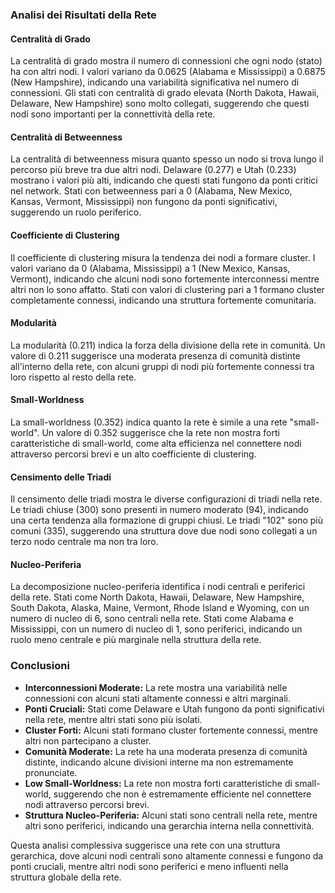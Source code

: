 ### Analisi dei Risultati della Rete

#### Centralità di Grado
La centralità di grado mostra il numero di connessioni che ogni nodo (stato) ha con altri nodi. I valori variano da 0.0625 (Alabama e Mississippi) a 0.6875 (New Hampshire), indicando una variabilità significativa nel numero di connessioni. Gli stati con centralità di grado elevata (North Dakota, Hawaii, Delaware, New Hampshire) sono molto collegati, suggerendo che questi nodi sono importanti per la connettività della rete.

#### Centralità di Betweenness
La centralità di betweenness misura quanto spesso un nodo si trova lungo il percorso più breve tra due altri nodi. Delaware (0.277) e Utah (0.233) mostrano i valori più alti, indicando che questi stati fungono da ponti critici nel network. Stati con betweenness pari a 0 (Alabama, New Mexico, Kansas, Vermont, Mississippi) non fungono da ponti significativi, suggerendo un ruolo periferico.

#### Coefficiente di Clustering
Il coefficiente di clustering misura la tendenza dei nodi a formare cluster. I valori variano da 0 (Alabama, Mississippi) a 1 (New Mexico, Kansas, Vermont), indicando che alcuni nodi sono fortemente interconnessi mentre altri non lo sono affatto. Stati con valori di clustering pari a 1 formano cluster completamente connessi, indicando una struttura fortemente comunitaria.

#### Modularità
La modularità (0.211) indica la forza della divisione della rete in comunità. Un valore di 0.211 suggerisce una moderata presenza di comunità distinte all'interno della rete, con alcuni gruppi di nodi più fortemente connessi tra loro rispetto al resto della rete.

#### Small-Worldness
La small-worldness (0.352) indica quanto la rete è simile a una rete "small-world". Un valore di 0.352 suggerisce che la rete non mostra forti caratteristiche di small-world, come alta efficienza nel connettere nodi attraverso percorsi brevi e un alto coefficiente di clustering.

#### Censimento delle Triadi
Il censimento delle triadi mostra le diverse configurazioni di triadi nella rete. Le triadi chiuse (300) sono presenti in numero moderato (94), indicando una certa tendenza alla formazione di gruppi chiusi. Le triadi "102" sono più comuni (335), suggerendo una struttura dove due nodi sono collegati a un terzo nodo centrale ma non tra loro.

#### Nucleo-Periferia
La decomposizione nucleo-periferia identifica i nodi centrali e periferici della rete. Stati come North Dakota, Hawaii, Delaware, New Hampshire, South Dakota, Alaska, Maine, Vermont, Rhode Island e Wyoming, con un numero di nucleo di 6, sono centrali nella rete. Stati come Alabama e Mississippi, con un numero di nucleo di 1, sono periferici, indicando un ruolo meno centrale e più marginale nella struttura della rete.

### Conclusioni
- **Interconnessioni Moderate:** La rete mostra una variabilità nelle connessioni con alcuni stati altamente connessi e altri marginali.
- **Ponti Cruciali:** Stati come Delaware e Utah fungono da ponti significativi nella rete, mentre altri stati sono più isolati.
- **Cluster Forti:** Alcuni stati formano cluster fortemente connessi, mentre altri non partecipano a cluster.
- **Comunità Moderate:** La rete ha una moderata presenza di comunità distinte, indicando alcune divisioni interne ma non estremamente pronunciate.
- **Low Small-Worldness:** La rete non mostra forti caratteristiche di small-world, suggerendo che non è estremamente efficiente nel connettere nodi attraverso percorsi brevi.
- **Struttura Nucleo-Periferia:** Alcuni stati sono centrali nella rete, mentre altri sono periferici, indicando una gerarchia interna nella connettività.

Questa analisi complessiva suggerisce una rete con una struttura gerarchica, dove alcuni nodi centrali sono altamente connessi e fungono da ponti cruciali, mentre altri nodi sono periferici e meno influenti nella struttura globale della rete.